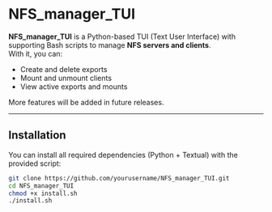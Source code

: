 # NFS_manager_TUI  

**NFS_manager_TUI** is a Python-based TUI (Text User Interface) with supporting Bash scripts to manage **NFS servers and clients**.  
With it, you can:  
- Create and delete exports  
- Mount and unmount clients  
- View active exports and mounts  

More features will be added in future releases.  

---

## Installation  

You can install all required dependencies (Python + Textual) with the provided script:  

```bash
git clone https://github.com/yourusername/NFS_manager_TUI.git
cd NFS_manager_TUI
chmod +x install.sh
./install.sh

